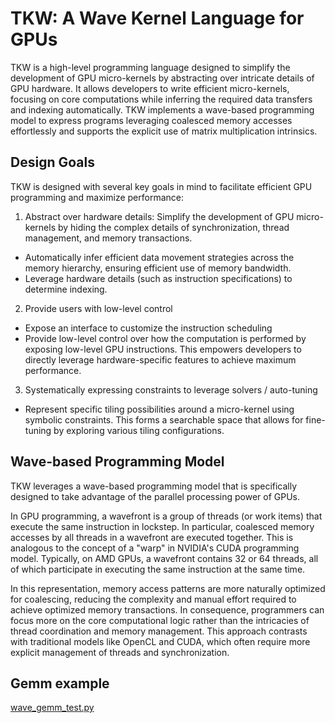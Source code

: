 # TKW: A Wave Kernel Language for GPUs

TKW is a high-level programming language designed to simplify the development of GPU micro-kernels by abstracting over intricate details of GPU hardware. It allows developers to write efficient micro-kernels, focusing on core computations while inferring the required data transfers and indexing automatically. TKW implements a wave-based programming model to express programs leveraging coalesced memory accesses effortlessly and supports the explicit use of matrix multiplication intrinsics.

## Design Goals
TKW is designed with several key goals in mind to facilitate efficient GPU programming and maximize performance:

1. Abstract over hardware details: Simplify the development of GPU micro-kernels by hiding the complex details of synchronization, thread management, and memory transactions.
  - Automatically infer efficient data movement strategies across the memory hierarchy, ensuring efficient use of memory bandwidth.
  - Leverage hardware details (such as instruction specifications) to determine indexing.
2. Provide users with low-level control
  - Expose an interface to customize the instruction scheduling
  - Provide low-level control over how the computation is performed by exposing low-level GPU instructions. This empowers developers to directly leverage hardware-specific features to achieve maximum performance.
3. Systematically expressing constraints to leverage solvers / auto-tuning
  - Represent specific tiling possibilities around a micro-kernel using symbolic constraints. This forms a searchable space that allows for fine-tuning by exploring various tiling configurations.

## Wave-based Programming Model
TKW leverages a wave-based programming model that is specifically designed to take advantage of the parallel processing power of GPUs.

In GPU programming, a wavefront is a group of threads (or work items) that execute the same instruction in lockstep. In particular, coalesced memory accesses by all threads in a wavefront are executed together. This is analogous to the concept of a "warp" in NVIDIA's CUDA programming model.
Typically, on AMD GPUs, a wavefront contains 32 or 64 threads, all of which participate in executing the same instruction at the same time.

In this representation, memory access patterns are more naturally optimized for coalescing, reducing the complexity and manual effort required to achieve optimized memory transactions. In consequence, programmers can focus more on the core computational logic rather than the intricacies of thread coordination and memory management.
This approach contrasts with traditional models like OpenCL and CUDA, which often require more explicit management of threads and synchronization.

## Gemm example

[wave_gemm_test.py](/tests/kernel/wave/wave_gemm_test.py)
